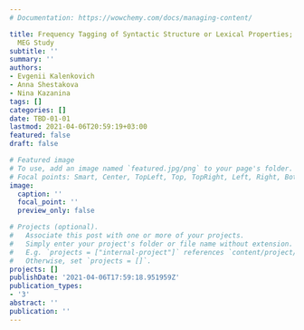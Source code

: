 ```yaml
---
# Documentation: https://wowchemy.com/docs/managing-content/

title: Frequency Tagging of Syntactic Structure or Lexical Properties; A Registered
  MEG Study
subtitle: ''
summary: ''
authors:
- Evgenii Kalenkovich
- Anna Shestakova
- Nina Kazanina
tags: []
categories: []
date: TBD-01-01
lastmod: 2021-04-06T20:59:19+03:00
featured: false
draft: false

# Featured image
# To use, add an image named `featured.jpg/png` to your page's folder.
# Focal points: Smart, Center, TopLeft, Top, TopRight, Left, Right, BottomLeft, Bottom, BottomRight.
image:
  caption: ''
  focal_point: ''
  preview_only: false

# Projects (optional).
#   Associate this post with one or more of your projects.
#   Simply enter your project's folder or file name without extension.
#   E.g. `projects = ["internal-project"]` references `content/project/deep-learning/index.md`.
#   Otherwise, set `projects = []`.
projects: []
publishDate: '2021-04-06T17:59:18.951959Z'
publication_types:
- '3'
abstract: ''
publication: ''
---
```

